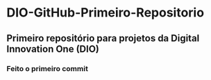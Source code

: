 # DIO-GitHub-Primeiro-Repositorio
## Primeiro repositório para projetos da Digital Innovation One (DIO)
### Feito o primeiro commit